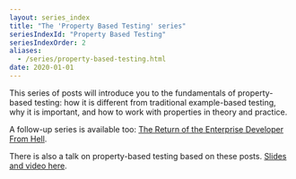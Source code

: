 ```yaml
---
layout: series_index
title: "The 'Property Based Testing' series"
seriesIndexId: "Property Based Testing"
seriesIndexOrder: 2
aliases:
  - /series/property-based-testing.html
date: 2020-01-01
---
```


This series of posts will introduce you to the fundamentals of property-based testing: how it is different from traditional example-based testing, why it is important, and how to work with properties in theory and practice.

A follow-up series is available too: [The Return of the Enterprise Developer From Hell](/series/return-of-the-edfh).

There is also a talk on property-based testing based on these posts. [Slides and video here](/pbt/).

